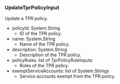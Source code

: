 ### UpdateTprPolicyInput
Update a TPR policy.

- policyId: System.String
  - ID of the TPR policy.
- name: System.String
  - Name of the TPR policy.
- description: System.String
  - Description of the TPR policy.
- policyRules: list of TprPolicyRuleInputs
  - Rules of the TPR policy.
- exemptServiceAccounts: list of System.Strings
  - Service accounts exempt from the TPR policy.
